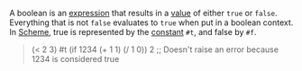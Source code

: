 A boolean is an [expression](wiki:expression) that results in a [value](wiki:value) of either `true` or `false`. Everything that is not `false` evaluates to `true` when put in a boolean context. In [Scheme](wiki:scheme), true is represented by the [constant](wiki:constant) `#t`, and false by `#f`.

  > (< 2 3)
  #t
  > (if 1234
      (+ 1 1)
      (/ 1 0))
  2 ;; Doesn't raise an error because 1234 is considered true